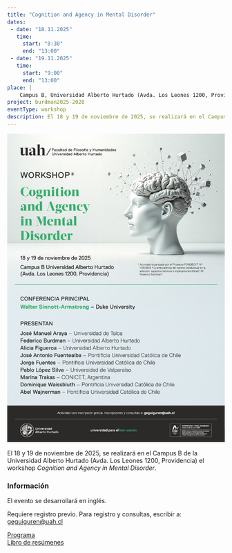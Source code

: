 ```yaml
---
title: "Cognition and Agency in Mental Disorder"
dates:
 - date: "18.11.2025"
   time: 
     start: "8:30"
     end: "13:00"
 - date: "19.11.2025"
   time: 
     start: "9:00"
     end: "13:00"
place: |
    Campus B, Universidad Alberto Hurtado (Avda. Los Leones 1200, Providencia)
project: burdman2025-2028
eventType: workshop
description: El 18 y 19 de noviembre de 2025, se realizará en el Campus B de la Universidad Alberto Hurtado (Avda. Los Leones 1200, Providencia) el workshop Cognition and Agency in Mental Disorder.
---
```


<div class="lg:grid grid-cols-2 gap-x-6 gap-y-2 pb-6 border-b-1 lg:border-b-0 mb-4">
<div class="mb-6">

![](2025_afiche_wsa.jpg)

</div>
<div class="">

El 18 y 19 de noviembre de 2025, se realizará en el Campus B de la Universidad Alberto Hurtado (Avda. Los Leones 1200, Providencia) el workshop _Cognition and Agency in Mental Disorder_.

### Información

El evento se desarrollará en inglés.

Requiere registro previo. Para registro y consultas, escribir a: [geguiguren@uah.cl](mailto:geguiguren@uah.cl)

<div class="flex">

<a href="https://drive.google.com/file/d/1WEJwiovJ7a4JM1KN5Oa_OcmDU1f0oup_/view?usp=sharing">
<div class="px-2 py-1 border rounded inline-block mr-4 mt-4 hover:border-green-600 hover:text-green-600">Programa</div>
</a>
<a href="https://drive.google.com/file/d/1qGeqe6pcrT6cvA7YPHxpHCHX_2qfAj7C/view?usp=sharing">
    <div class="px-2 py-1 border rounded inline-block mr-4 mt-4 hover:border-green-600 hover:text-green-600">Libro de resúmenes</div>
</a>
</div>

</div>
</div>
